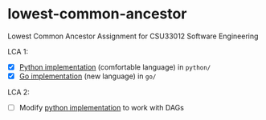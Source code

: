 # lowest-common-ancestor
Lowest Common Ancestor Assignment for CSU33012 Software Engineering

LCA 1:
- [x] [Python implementation](python) (comfortable language) in `python/`
- [x] [Go implementation](go) (new language) in `go/`

LCA 2:
- [ ] Modify [python implementation](python) to work with DAGs